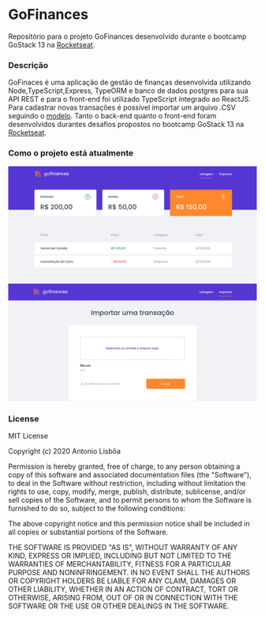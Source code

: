 # GoFinances

Repositório para o projeto GoFinances desenvolvido durante o bootcamp GoStack 13 na [Rocketseat](https://rocketseat.com.br/).

### Descrição 

GoFinaces é uma aplicação de gestão de finanças desenvolvida utilizando Node,TypeScript,Express, TypeORM e banco de dados postgres para sua API REST e para o front-end foi utilizado TypeScript integrado ao ReactJS. Para cadastrar novas transações é possível importar um arquivo .CSV seguindo o [modelo](https://github.com/Rocketseat/bootcamp-gostack-desafios/blob/master/desafio-database-upload/assets/file.csv). Tanto o back-end quanto o front-end foram desenvolvidos durantes desafios propostos no bootcamp GoStack 13 na [Rocketseat](https://rocketseat.com.br/).

### Como o projeto está atualmente

<img src='./frontend/project-images/home.png' alt='Home Page'/>
<img src='./frontend/project-images/import.png' alt='Home Page'/>

### License

MIT License

Copyright (c) 2020 Antonio Lisbôa

Permission is hereby granted, free of charge, to any person obtaining a copy of this software and associated documentation files (the "Software"), to deal in the Software without restriction, including without limitation the rights to use, copy, modify, merge, publish, distribute, sublicense, and/or sell copies of the Software, and to permit persons to whom the Software is furnished to do so, subject to the following conditions:

The above copyright notice and this permission notice shall be included in all copies or substantial portions of the Software.

THE SOFTWARE IS PROVIDED "AS IS", WITHOUT WARRANTY OF ANY KIND, EXPRESS OR IMPLIED, INCLUDING BUT NOT LIMITED TO THE WARRANTIES OF MERCHANTABILITY, FITNESS FOR A PARTICULAR PURPOSE AND NONINFRINGEMENT. IN NO EVENT SHALL THE AUTHORS OR COPYRIGHT HOLDERS BE LIABLE FOR ANY CLAIM, DAMAGES OR OTHER LIABILITY, WHETHER IN AN ACTION OF CONTRACT, TORT OR OTHERWISE, ARISING FROM, OUT OF OR IN CONNECTION WITH THE SOFTWARE OR THE USE OR OTHER DEALINGS IN THE SOFTWARE.